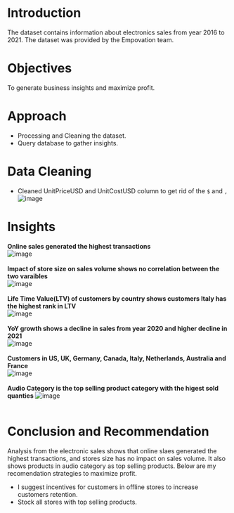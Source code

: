 # Introduction
The dataset contains information about electronics sales from year 2016 to 2021. The dataset was provided by the Empovation team.<br>
# Objectives
To generate business insights and maximize profit.<br>
# Approach
* Processing and Cleaning the dataset.
* Query database to gather insights. 
# Data Cleaning
* Cleaned UnitPriceUSD and UnitCostUSD column to get rid of the ```$``` and ```,```
  ![image](https://github.com/amiegirl/Data_Analyst_Portfolio_Projects/assets/81017006/c9688a11-5777-4198-a266-23a8d00699e8)
# Insights
**Online sales generated the highest transactions**<br>
![image](https://github.com/amiegirl/Data_Analyst_Portfolio_Projects/assets/81017006/bc086014-935c-4c00-8a9b-2d1f5b1bde2b)<br>
<br>
**Impact of store size on sales volume shows no correlation between the two varaibles**<br>
![image](https://github.com/amiegirl/Data_Analyst_Portfolio_Projects/assets/81017006/8a925820-a8af-4584-9adb-6360b9c4b680)<br>
<br>
**Life Time Value(LTV) of customers by country shows customers Italy has the highest rank in LTV**<br>
![image](https://github.com/amiegirl/Data_Analyst_Portfolio_Projects/assets/81017006/269e5e20-22ba-43c1-908e-76b53f5dc69d)
<br>
<br>
**YoY growth shows a decline in sales from year 2020 and higher decline in 2021**<br>
![image](https://github.com/amiegirl/Data_Analyst_Portfolio_Projects/assets/81017006/c1b36f03-868e-4e91-b5cd-bda1b7337596)
<br>
<br>
**Customers in US, UK, Germany, Canada, Italy, Netherlands, Australia and France**<br>
![image](https://github.com/amiegirl/Data_Analyst_Portfolio_Projects/assets/81017006/b802bb3f-fc6f-47f4-b6ef-c5e3ca0507fa)
<br>
<br>
**Audio Category is the top selling product category with the higest sold quanties**
![image](https://github.com/amiegirl/Data_Analyst_Portfolio_Projects/assets/81017006/6a4a7078-5871-4ef6-9e12-b9052d8cc436)
<br>
<br>
# Conclusion and Recommendation
Analysis from the electronic sales shows that online slaes generated the highest transactions, and stores size has no impact on sales volume. It also shows products in audio category as top selling products.
Below are my recomendation strategies to maximize profit.
* I suggest incentives for customers in offline stores to increase customers retention.
* Stock all stores with top selling products.
